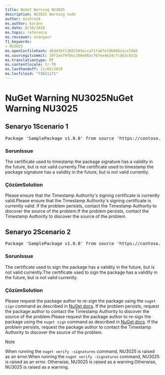 ```yaml
---
title: NuGet Warning NU3025
description: NU3025 Warning code
author: mishra14
ms.author: karann
ms.date: 8/16/2018
ms.topic: reference
ms.reviewer: anangaur
f1_keywords:
- NU3025
ms.openlocfilehash: d6dd36f13b81585ecca71fa07e19b898a1ce7d8d
ms.sourcegitcommit: 39f2ae79fbbc308e06acf67ee8e24cfcdb2c831b
ms.translationtype: MT
ms.contentlocale: tr-TR
ms.lasthandoff: 11/05/2019
ms.locfileid: "73611171"
---
```

# <a name="nuget-warning-nu3025"></a><span data-ttu-id="bc826-103">NuGet Warning NU3025</span><span class="sxs-lookup"><span data-stu-id="bc826-103">NuGet Warning NU3025</span></span>

## <a name="scenario-1"></a><span data-ttu-id="bc826-104">Senaryo 1</span><span class="sxs-lookup"><span data-stu-id="bc826-104">Scenario 1</span></span>

<pre>Package 'SamplePackage v1.0.0' from source 'https://contoso.com/index.json': The timestamp signing certificate is not yet valid.</pre>

### <a name="issue"></a><span data-ttu-id="bc826-105">Sorun</span><span class="sxs-lookup"><span data-stu-id="bc826-105">Issue</span></span>

<span data-ttu-id="bc826-106">The certificate used to timestamp the package signature has a validity in the future, but is not valid currently.</span><span class="sxs-lookup"><span data-stu-id="bc826-106">The certificate used to timestamp the package signature has a validity in the future, but is not valid currently.</span></span>


### <a name="solution"></a><span data-ttu-id="bc826-107">Çözüm</span><span class="sxs-lookup"><span data-stu-id="bc826-107">Solution</span></span>

<span data-ttu-id="bc826-108">Please ensure that the Timestamp Authority's signing certificate is currently valid.</span><span class="sxs-lookup"><span data-stu-id="bc826-108">Please ensure that the Timestamp Authority's signing certificate is currently valid.</span></span> <span data-ttu-id="bc826-109">If the problem persists, contact the Timestamp Authority to discover the source of the problem.</span><span class="sxs-lookup"><span data-stu-id="bc826-109">If the problem persists, contact the Timestamp Authority to discover the source of the problem.</span></span>



## <a name="scenario-2"></a><span data-ttu-id="bc826-110">Senaryo 2</span><span class="sxs-lookup"><span data-stu-id="bc826-110">Scenario 2</span></span>

<pre>Package 'SamplePackage v1.0.0' from source 'https://contoso.com/index.json': The primary signature's timestamp signing certificate is not yet valid.</pre>

### <a name="issue"></a><span data-ttu-id="bc826-111">Sorun</span><span class="sxs-lookup"><span data-stu-id="bc826-111">Issue</span></span>

<span data-ttu-id="bc826-112">The certificate used to sign the package has a validity in the future, but is not valid currently.</span><span class="sxs-lookup"><span data-stu-id="bc826-112">The certificate used to sign the package has a validity in the future, but is not valid currently.</span></span>


### <a name="solution"></a><span data-ttu-id="bc826-113">Çözüm</span><span class="sxs-lookup"><span data-stu-id="bc826-113">Solution</span></span>

<span data-ttu-id="bc826-114">Please request the package author to re-sign the package using the `nuget sign` command as described in [NuGet docs](https://docs.microsoft.com/nuget/create-packages/sign-a-package). If the problem persists, request the package author to contact the Timestamp Authority to discover the source of the problem.</span><span class="sxs-lookup"><span data-stu-id="bc826-114">Please request the package author to re-sign the package using the `nuget sign` command as described in [NuGet docs](https://docs.microsoft.com/nuget/create-packages/sign-a-package). If the problem persists, request the package author to contact the Timestamp Authority to discover the source of the problem.</span></span>


> [!Note]
> <span data-ttu-id="bc826-115">When running the `nuget verify -signatures` command, NU3025 is raised as an error.</span><span class="sxs-lookup"><span data-stu-id="bc826-115">When running the `nuget verify -signatures` command, NU3025 is raised as an error.</span></span> <span data-ttu-id="bc826-116">Otherwise, NU3025 is raised as a warning.</span><span class="sxs-lookup"><span data-stu-id="bc826-116">Otherwise, NU3025 is raised as a warning.</span></span>
